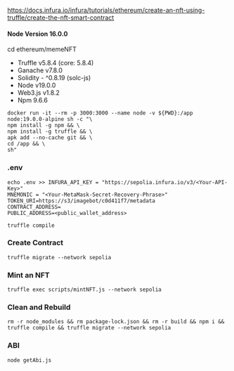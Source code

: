 https://docs.infura.io/infura/tutorials/ethereum/create-an-nft-using-truffle/create-the-nft-smart-contract

#### Node Version 16.0.0

cd ethereum/memeNFT 

- Truffle v5.8.4 (core: 5.8.4)
- Ganache v7.8.0
- Solidity - ^0.8.19 (solc-js)
- Node v19.0.0
- Web3.js v1.8.2
- Npm 9.6.6

```
docker run -it --rm -p 3000:3000 --name node -v ${PWD}:/app node:19.0.0-alpine sh -c "\
npm install -g npm && \
npm install -g truffle && \
apk add --no-cache git && \
cd /app && \
sh"
```

### .env
```
echo .env >> INFURA_API_KEY = "https://sepolia.infura.io/v3/<Your-API-Key>"
MNEMONIC = "<Your-MetaMask-Secret-Recovery-Phrase>"
TOKEN_URI=https://s3/imagebot/c0d411f7/metadata
CONTRACT_ADDRESS=
PUBLIC_ADDRESS=<public_wallet_address>
```

```
truffle compile
```

### Create Contract

```
truffle migrate --network sepolia
```

### Mint an NFT

```
truffle exec scripts/mintNFT.js --network sepolia
```

### Clean and Rebuild

```
rm -r node_modules && rm package-lock.json && rm -r build && npm i && truffle compile && truffle migrate --network sepolia
```

### ABI 

```
node getAbi.js
```
